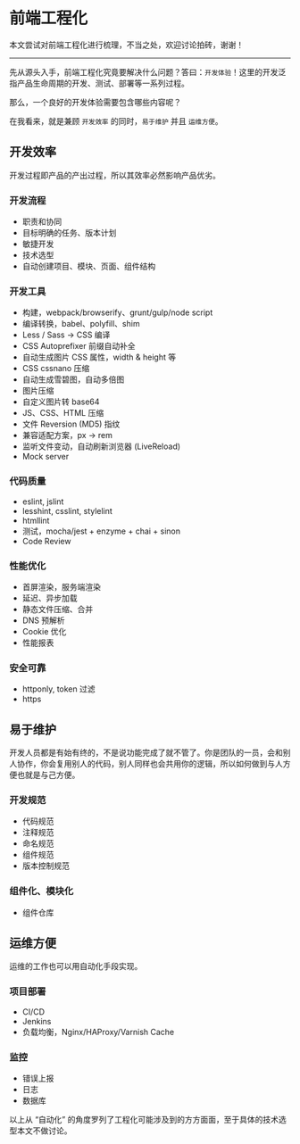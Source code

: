 # 前端工程化

本文尝试对前端工程化进行梳理，不当之处，欢迎讨论拍砖，谢谢！

--------------------------------------------------------------------------------

先从源头入手，前端工程化究竟要解决什么问题？答曰：`开发体验`！这里的开发泛指产品生命周期的开发、测试、部署等一系列过程。

那么，一个良好的开发体验需要包含哪些内容呢？

在我看来，就是兼顾 `开发效率` 的同时，`易于维护` 并且 `运维方便`。


## 开发效率

开发过程即产品的产出过程，所以其效率必然影响产品优劣。

### 开发流程

- 职责和协同
- 目标明确的任务、版本计划
- 敏捷开发
- 技术选型
- 自动创建项目、模块、页面、组件结构

### 开发工具

- 构建，webpack/browserify、grunt/gulp/node script
- 编译转换，babel、polyfill、shim
- Less / Sass -> CSS 编译
- CSS Autoprefixer 前缀自动补全
- 自动生成图片 CSS 属性，width & height 等
- CSS cssnano 压缩
- 自动生成雪碧图，自动多倍图
- 图片压缩
- 自定义图片转 base64
- JS、CSS、HTML 压缩
- 文件 Reversion (MD5) 指纹
- 兼容适配方案，px -> rem
- 监听文件变动，自动刷新浏览器 (LiveReload)
- Mock server

### 代码质量

- eslint, jslint
- lesshint, csslint, stylelint
- htmllint
- 测试，mocha/jest + enzyme + chai + sinon
- Code Review

### 性能优化

- 首屏渲染，服务端渲染
- 延迟、异步加载
- 静态文件压缩、合并
- DNS 预解析
- Cookie 优化
- 性能报表

### 安全可靠

- httponly, token 过滤
- https


## 易于维护

开发人员都是有始有终的，不是说功能完成了就不管了。你是团队的一员，会和别人协作，你会复用别人的代码，别人同样也会共用你的逻辑，所以如何做到与人方便也就是与己方便。

### 开发规范

- 代码规范
- 注释规范
- 命名规范
- 组件规范
- 版本控制规范

### 组件化、模块化

- 组件仓库


## 运维方便

运维的工作也可以用自动化手段实现。

### 项目部署

- CI/CD
- Jenkins
- 负载均衡，Nginx/HAProxy/Varnish Cache

### 监控

- 错误上报
- 日志
- 数据库


以上从 “自动化” 的角度罗列了工程化可能涉及到的方方面面，至于具体的技术选型本文不做讨论。




